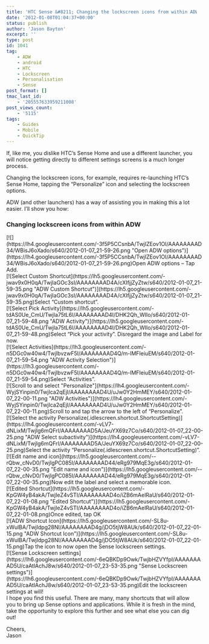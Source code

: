 ```yaml
---
title: 'HTC Sense &#8211; Changing the lockscreen icons from within ADW'
date: '2012-01-08T01:04:37+00:00'
status: publish
author: 'Jason Bayton'
excerpt: ''
type: post
id: 1041
tag:
    - ADW
    - android
    - HTC
    - Lockscreen
    - Personalisation
    - Sense
post_format: []
tmac_last_id:
    - '205557633959211008'
post_views_count:
    - '5115'
tags:
    - Guides
    - Mobile
    - QuickTip
---
```

If, like me, you dislike HTC’s Sense Home and use a different launcher, you will notice getting directly to different settings screens is a much longer process.

Changing the lockscreen icons, for example, requires re-launching HTC’s Sense Home, tapping the “Personalize” icon and selecting the lockscreen options.

ADW (and other launchers) has a way of assisting you in making this a lot easier. I’ll show you how:

### Changing lockscreen icons from within ADW

<div class="wp-caption alignnone" style="width: 522px">[![](https://lh4.googleusercontent.com/-3f5P5CCsnbA/TwjIZEov1OI/AAAAAAAAD34/WBisJ6oXado/s640/2012-01-07_21-59-26.png "Open ADW options")](https://lh4.googleusercontent.com/-3f5P5CCsnbA/TwjIZEov1OI/AAAAAAAAD34/WBisJ6oXado/s640/2012-01-07_21-59-26.png)Open ADW options – Tap Add.

</div><div class="wp-caption alignnone" style="width: 522px">[![Select Custom Shortcut](https://lh5.googleusercontent.com/-jwav9x0H0qA/TwjIaGOc3sI/AAAAAAAAD4A/cXIfjjZyZtw/s640/2012-01-07_21-59-35.png "ADW Custom Shortcut")](https://lh5.googleusercontent.com/-jwav9x0H0qA/TwjIaGOc3sI/AAAAAAAAD4A/cXIfjjZyZtw/s640/2012-01-07_21-59-35.png)Select “Custom shortcut”.

</div><div class="wp-caption alignnone" style="width: 522px">[![Select Pick Activity](https://lh5.googleusercontent.com/-tdAS0Ue_CmU/TwjIa75tL6I/AAAAAAAAD4I/DHK2Qh_WIIo/s640/2012-01-07_21-59-48.png "ADW Activity")](https://lh5.googleusercontent.com/-tdAS0Ue_CmU/TwjIa75tL6I/AAAAAAAAD4I/DHK2Qh_WIIo/s640/2012-01-07_21-59-48.png)Select “Pick your activity”. Disregard the image and Label for now.

</div><div class="wp-caption alignnone" style="width: 522px">[![Select Activities](https://lh3.googleusercontent.com/-n5DGc0w40w4/TwjIbvzwF5I/AAAAAAAAD4Q/m-lMFIeiuEM/s640/2012-01-07_21-59-54.png "ADW Activity Selection")](https://lh3.googleusercontent.com/-n5DGc0w40w4/TwjIbvzwF5I/AAAAAAAAD4Q/m-lMFIeiuEM/s640/2012-01-07_21-59-54.png)Select “Activities”.

</div><div class="wp-caption alignnone" style="width: 522px">[![Scroll to and select "Personalize"](https://lh4.googleusercontent.com/-WyjSYinpin0/TwjIca2qEjI/AAAAAAAAD4U/uJw0Y2HmMEY/s640/2012-01-07_22-00-11.png "ADW Activities")](https://lh4.googleusercontent.com/-WyjSYinpin0/TwjIca2qEjI/AAAAAAAAD4U/uJw0Y2HmMEY/s640/2012-01-07_22-00-11.png)Scroll to and tap the arrow to the left of “Personalize”.

</div><div class="wp-caption alignnone" style="width: 522px">[![Select the activity Personalize(.idlescreen.shortcut.ShortcutSetting)](https://lh4.googleusercontent.com/-vLV7-dNLixM/TwjIg6mQFrI/AAAAAAAAD5A/JeuYX69z7Co/s640/2012-01-07_22-00-25.png "ADW Select subactivity")](https://lh4.googleusercontent.com/-vLV7-dNLixM/TwjIg6mQFrI/AAAAAAAAD5A/JeuYX69z7Co/s640/2012-01-07_22-00-25.png)Select the activity “Personalize(.idlescreen.shortcut.ShortcutSetting)”.

</div><div class="wp-caption alignnone" style="width: 522px">[![Edit name and icon](https://lh5.googleusercontent.com/--rQbw_cNvD0/TwjIgPC085I/AAAAAAAAD44/eRg979MqE3g/s640/2012-01-07_22-00-35.png "Edit name and icon")](https://lh5.googleusercontent.com/--rQbw_cNvD0/TwjIgPC085I/AAAAAAAAD44/eRg979MqE3g/s640/2012-01-07_22-00-35.png)Now edit the label and select a memorable icon.

</div><div class="wp-caption alignnone" style="width: 522px">[![Edited Shortcut](https://lh5.googleusercontent.com/-KpGW4yB4akA/TwjIeZ4vSTI/AAAAAAAAD4o/iZB6mAelRaU/s640/2012-01-07_22-01-08.png "Edited Shortcut")](https://lh5.googleusercontent.com/-KpGW4yB4akA/TwjIeZ4vSTI/AAAAAAAAD4o/iZB6mAelRaU/s640/2012-01-07_22-01-08.png)Once edited, tap OK

</div><div class="wp-caption alignnone" style="width: 522px">[![ADW Shortcut Icon](https://lh5.googleusercontent.com/-SL8u-xWulBA/TwjIdpg28NI/AAAAAAAAD4g/jDO5tjW8AUk/s640/2012-01-07_22-01-15.png "ADW Shortcut Icon")](https://lh5.googleusercontent.com/-SL8u-xWulBA/TwjIdpg28NI/AAAAAAAAD4g/jDO5tjW8AUk/s640/2012-01-07_22-01-15.png)Tap the icon to now open the Sense lockscreen settings.

</div><div class="wp-caption alignnone" style="width: 522px">[![Sense Lockscreen settings](https://lh6.googleusercontent.com/-6eQBKDp9Owk/TwjbHZVYfpI/AAAAAAAAD5U/caAtlAchJ8w/s640/2012-01-07_23-53-35.png "Sense Lockscreen settings")](https://lh6.googleusercontent.com/-6eQBKDp9Owk/TwjbHZVYfpI/AAAAAAAAD5U/caAtlAchJ8w/s640/2012-01-07_23-53-35.png)Edit the lockscreen settings at will!

</div>I hope you find this useful. There are many, many shortcuts that will allow you to bring up Sense options and applications. While it is fresh in the mind, take the opportunity to explore this further and see what else you can dig out!

Cheers,  
Jason